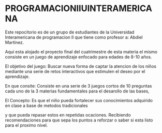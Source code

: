 PROGRAMACIONIIUINTERAMERICANA
=============================

Este repocitorio es de un grupo de estudiantes de la Universidad Interamericana de programacion II 
que tiene como profesor a: Abdiel Martínez.

Aqui esta alojado el proyecto final del cuatrimestre de esta materia el mismo consiste en un juego de aprendizaje enfocado 
para edades de 8-10 años.

El objetivo del juego: Buscar nueva forma de captar la atencion de los niños mediante una serie de retos 
interactivos que estimulen el deseo por el aprendizaje.

En que consite: Consiste en una serie de 3 juegos cortos de 10 preguntas cada uno de la 3 materias fundamentales
para el desarollo de las bases,

El Concepto: Es que el niño pueda fortalecer sus conocimientos adquirido en clase a base de metodos tradicionales

y que pueda repasar estos en repetidas ocaciones. Recibiendo recomendaciones para que sepa los puntos a reforzar 
o saber si esta listo para el proximo nivel.
